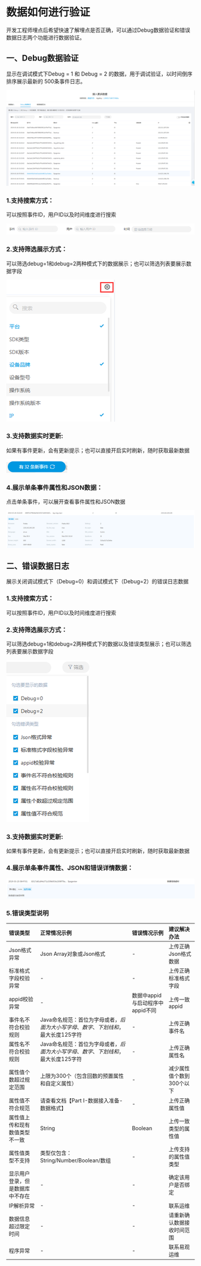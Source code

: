 # 数据如何进行验证

开发工程师埋点后希望快速了解埋点是否正确，可以通过Debug数据验证和错误数据日志两个功能进行数据验证。

## 一、Debug数据验证

显示在调试模式下Debug = 1 和 Debug = 2 的数据，用于调试验证，以时间倒序排序展示最新的 500条事件日志。

![](../../.gitbook/assets/01.png)

### 1.支持搜索方式：

可以按照事件ID，用户ID以及时间维度进行搜索

![](../../.gitbook/assets/02.png)

### 2.支持筛选展示方式：

可以筛选debug=1和debug=2两种模式下的数据展示；也可以筛选列表要展示数据字段

![](../../.gitbook/assets/03.png)

### 3.支持数据实时更新:

如果有事件更新，会有更新提示；也可以直接开启实时刷新，随时获取最新数据

![](../../.gitbook/assets/04.png)

### 4.展示单条事件属性和JSON数据：

点击单条事件，可以展开查看事件属性和JSON数据

![](../../.gitbook/assets/05.png)



## 二、错误数据日志

展示关闭调试模式下（Debug=0）和调试模式下（Debug=2）的错误日志数据

### 1.支持搜索方式：

可以按照事件ID，用户ID以及时间维度进行搜索

### 2.支持筛选展示方式：

可以筛选debug=1和debug=2两种模式下的数据以及错误类型展示；也可以筛选列表要展示数据字段

![](../../.gitbook/assets/06.png)

### 3.支持数据实时更新:

如果有事件更新，会有更新提示；也可以直接开启实时刷新，随时获取最新数据

### 4.展示单条事件属性、JSON和错误详情数据：

![](../../.gitbook/assets/07.png)

### 5.错误类型说明

| 错误类型 | 正常情况示例 | 错误情况示例 | 建议解决办法 |
| :--- | :--- | :--- | :--- |
| Json格式异常 | Json Array对象或Json格式 | - | 上传正确Json格式数据 |
| 标准格式字段校验异常 | - | - | 上传正确标准格式字段 |
| appid校验异常 | - | 数据中appid与启动程序中appid不同 | 上传一致appid |
| 事件名不符合校验规则 | Java命名规范：首位为字母或者$，后面为大小写字母、数字、下划线和$，最大长度125字符 | - | 上传正确事件名 |
| 属性名不符合校验规则 | Java命名规范：首位为字母或者$，后面为大小写字母、数字、下划线和$，最大长度125字符 | - | 上传正确属性名 |
| 属性值个数超过规定范围 | 上限为300个（包含回数的预置属性和自定义属性） | - | 减少属性值个数到300个以下 |
| 属性值不符合规范 | 请查看文档【Part I-数据接入准备-数据格式】 | - | 上传正确属性值 |
| 属性值上传和现有数值类型不一致 | String | Boolean | 上传一致类型的属性值 |
| 属性值类型不支持 | 类型仅包含：String/Number/Boolean/数组 | - | 上传支持的属性值类型 |
| 显示用户登录，但是数据库中不存在 | - | - | 确定该用户是否绑定 |
| IP解析异常 | - | - | 联系运维 |
| 数据信息超过限定时间 | - | - | 请重新确认数据接收时间范围 |
| 程序异常 | - | - | 联系易观运维 |



